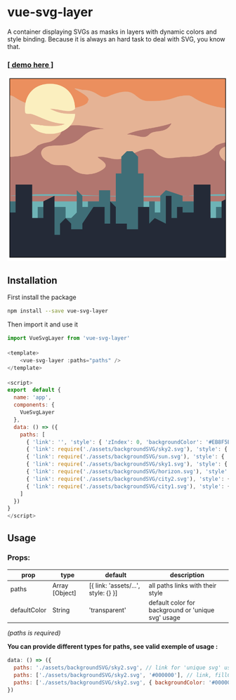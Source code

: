 # vue-svg-layer
A container displaying SVGs as masks in layers with dynamic colors and style binding. Because it is always an hard task to deal with SVG, you know that.

### [\[ demo here \]](https://tbayet.github.io/SVGLayer/)

![Example](https://raw.githubusercontent.com/tbayet/SVGLayer/master/src/assets/screenshot.png "Example")

## Installation
First install the package

```sh
npm install --save vue-svg-layer
```

Then import it and use it

```javascript
import VueSvgLayer from 'vue-svg-layer'

<template>
	<vue-svg-layer :paths="paths" />
</template>

<script>
export  default {
  name: 'app',
  components: {
    VueSvgLayer
  },
  data: () => ({
    paths: [
      { 'link': '', 'style': { 'zIndex': 0, 'backgroundColor': '#EB8F5E' } },
      { 'link': require('./assets/backgroundSVG/sky2.svg'), 'style': { 'zIndex': 0, 'backgroundColor': '#E5B395' } },
      { 'link': require('./assets/backgroundSVG/sun.svg'), 'style': { 'zIndex': 8, 'maskRepeat': 'no-repeat', 'maskSize': 'auto 90%', 'backgroundColor': '#FBEFBF' } },
      { 'link': require('./assets/backgroundSVG/sky1.svg'), 'style': { 'zIndex': 0, 'backgroundColor': '#B1766F' } },
      { 'link': require('./assets/backgroundSVG/horizon.svg'), 'style': { 'zIndex': 0, 'backgroundColor': '#6EB3B6' } },
      { 'link': require('./assets/backgroundSVG/city2.svg'), 'style': { 'zIndex': 0, 'backgroundColor': '#3F6E77' } },
      { 'link': require('./assets/backgroundSVG/city1.svg'), 'style': { 'zIndex': 0, 'backgroundColor': '#242A37' } }
    ]
  })
}
</script>
```

## Usage
### Props:

| prop | type | default | description |
|--|--|--|---|
| paths | Array [Object] | [{ link: 'assets/...', style: {} }] | all paths links with their style |
| defaultColor | String | 'transparent' | default color for background or 'unique svg' usage |

*(paths is required)*

**You can provide different types for paths, see valid exemple of usage :**

```javascript
data: () => ({
  paths: './assets/backgroundSVG/sky2.svg', // link for 'unique svg' usage
  paths: ['./assets/backgroundSVG/sky2.svg', '#000000'], // link, fillColor
  paths: ['./assets/backgroundSVG/sky2.svg', { backgroundColor: '#000000', ... }], // link, style object
})
```